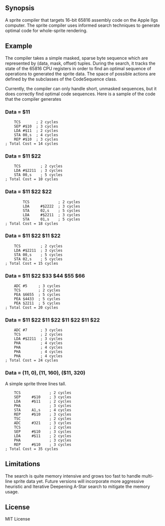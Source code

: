 ## Synopsis

A sprite compiler that targets 16-bit 65816 assembly code on the Apple IIgs computer.  The sprite compiler uses informed search techniques to generate optimal code for whole-sprite rendering.

## Example

The compiler takes a simple masked, sparse byte sequence which are represented by (data, mask, offset) tuples.  During the search, it tracks the state of the 65816 CPU registers in order to find an optimal sequence of operations to generated the sprite data.  The space of possible actions are defined by the subclasses of the CodeSequence class.

Currently, the compiler can only handle short, unmasked sequences, but it does correctly find optimal code sequences.  Here is a sample of the code that the compiler generates 

### Data = $11 ###

```
	TCS       ; 2 cycles
	SEP	#$10  ; 3 cycles
	LDA	#$11  ; 2 cycles
	STA	00,s  ; 4 cycles
	REP	#$10  ; 3 cycles
; Total Cost = 14 cycles
```

### Data = $11 $22 ###

```
	TCS         ; 2 cycles
	LDA	#$2211  ; 3 cycles
	STA	00,s    ; 5 cycles
; Total Cost = 10 cycles
```

### Data = $11 $22 $22

```
        TCS             ; 2 cycles
        LDA     #$2222  ; 3 cycles
        STA     02,s    ; 5 cycles
        LDA     #$2211  ; 3 cycles
        STA     01,s    ; 5 cycles
; Total Cost = 18 cycles
```

### Data = $11 $22 $11 $22 ###

```
	TCS         ; 2 cycles
	LDA	#$2211  ; 3 cycles
	STA	00,s    ; 5 cycles
	STA	02,s    ; 5 cycles
; Total Cost = 15 cycles
```

### Data = $11 $22 $33 $44 $55 $66 ###

```
	ADC	#5     ; 3 cycles
	TCS        ; 2 cycles
	PEA	$6655  ; 5 cycles
	PEA	$4433  ; 5 cycles
	PEA	$2211  ; 5 cycles
; Total Cost = 20 cycles
```

### Data = $11 $22 $11 $22 $11 $22 $11 $22 ###

```
	ADC	#7      ; 3 cycles
	TCS         ; 2 cycles
	LDA	#$2211  ; 3 cycles
	PHA         ; 4 cycles
	PHA         ; 4 cycles
	PHA         ; 4 cycles
	PHA         ; 4 cycles
; Total Cost = 24 cycles
```
### Data = ($11, 0), ($11, 160), ($11, 320) ###

A simple sprite three lines tall.

```
	TCS             ; 2 cycles
	SEP     #$10    ; 3 cycles
	LDA     #$11    ; 2 cycles
	PHA             ; 3 cycles
	STA     A1,s    ; 4 cycles
	REP     #$10    ; 3 cycles
	TSC             ; 2 cycles
	ADC     #321    ; 3 cycles
	TCS             ; 2 cycles
	SEP     #$10    ; 3 cycles
	LDA     #$11    ; 2 cycles
	PHA             ; 3 cycles
	REP     #$10    ; 3 cycles
; Total Cost = 35 cycles

```

## Limitations ##

The search is quite memory intensive and grows too fast to handle multi-line sprite data yet.  Future versions will
incorporate more aggressive heuristic and Iterative Deepening A-Star search to mitigate the memory usage.

## License

MIT License
